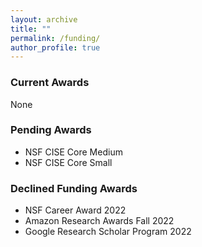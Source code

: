 ```yaml
---
layout: archive
title: ""
permalink: /funding/
author_profile: true
---
```


### Current Awards
None

### Pending Awards
* NSF CISE Core Medium
* NSF CISE Core Small

### Declined Funding Awards
* NSF Career Award 2022
* Amazon Research Awards Fall 2022
* Google Research Scholar Program 2022
